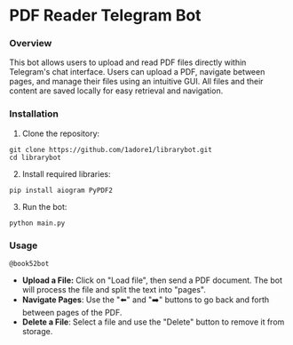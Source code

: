 # PDF Reader Telegram Bot

### Overview
This bot allows users to upload and read PDF files directly within Telegram's chat interface. 
Users can upload a PDF, navigate between pages, and manage their files using an intuitive GUI. 
All files and their content are saved locally for easy retrieval and navigation.

### Installation
1. Clone the repository:
```
git clone https://github.com/1adore1/librarybot.git
cd librarybot
```
2. Install required libraries:
```
pip install aiogram PyPDF2
```
3. Run the bot:
```
python main.py
```
### Usage
```@book52bot```
* **Upload a File:** Click on "Load file", then send a PDF document. The bot will process the file and split the text into "pages".
* **Navigate Pages**: Use the "⬅️" and "➡️" buttons to go back and forth between pages of the PDF.
* **Delete a File**: Select a file and use the "Delete" button to remove it from storage.
